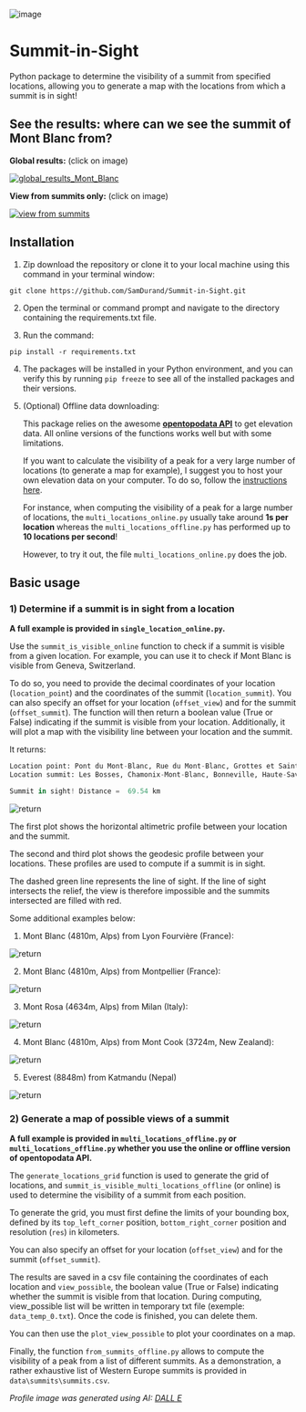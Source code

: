 ![image](data/pictures/logo_summit.png)

# **Summit-in-Sight**
Python package to determine the visibility of a summit from specified locations, allowing you to generate a map with the locations from which a summit is in sight! 

## **See the results: where can we see the summit of Mont Blanc from?**
**Global results:** (click on image)

[![global_results_Mont_Blanc](data/pictures/global_results_Mont_Blanc.png)](https://htmlpreview.github.io/?https://raw.githubusercontent.com/SamDurand/Summit-in-Sight/main/data/maps/global_results_Mont_Blanc.html)

**View from summits only:** (click on image)

[![view from summits](data/pictures/from_summits_MontBlanc_map.png)](https://htmlpreview.github.io/?https://raw.githubusercontent.com/SamDurand/Summit-in-Sight/main/data/maps/from_summits_Mont_Blanc.html)

## **Installation**

1. Zip download the repository or clone it to your local machine using this command in your terminal window:
```
git clone https://github.com/SamDurand/Summit-in-Sight.git
```
2. Open the terminal or command prompt and navigate to the directory containing the requirements.txt file.

3. Run the command:
```
pip install -r requirements.txt
```
4. The packages will be installed in your Python environment, and you can verify this by running `pip freeze` to see all of the installed packages and their versions.



5. (Optional) Offline data downloading:
   
   This package relies on the awesome **[opentopodata API](https://www.opentopodata.org/)** to get elevation data. All online versions of the functions works well but with some limitations. 
   
   If you want to calculate the visibility of a peak for a very large number of locations (to generate a map for example), I suggest you to host your own elevation data on your computer. To do so, follow the [instructions here](https://www.opentopodata.org/#host-your-own).

   For instance, when computing the visibility of a peak for a large number of locations, the `multi_locations_online.py` usually take around **1s per location** whereas the `multi_locations_offline.py` has performed up to **10 locations per second**!

   However, to try it out, the file `multi_locations_online.py` does the job.


## **Basic usage**

### **1) Determine if a summit is in sight from a location**

**A full example is provided in `single_location_online.py`.**

Use the `summit_is_visible_online` function to check if a summit is visible from a given location. For example, you can use it to check if Mont Blanc is visible from Geneva, Switzerland. 

To do so, you need to provide the decimal coordinates of your location (`location_point`) and the coordinates of the summit (`location_summit`). You can also specify an offset for your location (`offset_view`) and for the summit (`offset_summit`). The function will then return a boolean value (True or False) indicating if the summit is visible from your location. Additionally, it will plot a map with the visibility line between your location and the summit.

It returns:
```python
Location point: Pont du Mont-Blanc, Rue du Mont-Blanc, Grottes et Saint-Gervais, Genève, 1201, Schweiz/Suisse/Svizzera/Svizra
Location summit: Les Bosses, Chamonix-Mont-Blanc, Bonneville, Haute-Savoie, Auvergne-Rhône-Alpes, France métropolitaine, 74400, France

Summit in sight! Distance =  69.54 km
```

![return](data/pictures/geneva_montblanc.png)

The first plot shows the horizontal altimetric profile between your location and the summit.

The second and third plot shows the geodesic profile between your locations. These profiles are used to compute if a summit is in sight. 

The dashed green line represents the line of sight. If the line of sight intersects the relief, the view is therefore impossible and the summits intersected are filled with red.

Some additional examples below:
1. Mont Blanc (4810m, Alps) from Lyon Fourvière (France):

![return](data/pictures/lyon_montblanc.png)

2. Mont Blanc (4810m, Alps) from Montpellier (France):

![return](data/pictures/montpellier_montblanc.png)

3. Mont Rosa (4634m, Alps) from Milan (Italy):

![return](data/pictures/milan_montrosa.png)

4. Mont Blanc (4810m, Alps) from Mont Cook (3724m, New Zealand):

![return](data/pictures/mtcooknz_montblanc.png)

5. Everest (8848m) from Katmandu (Nepal)
   
![return](data/pictures/katmandu_everest.png)

### **2) Generate a map of possible views of a summit**



**A full example is provided in `multi_locations_offline.py` or `multi_locations_offline.py` whether you use the online or offline version of opentopodata API.**

The `generate_locations_grid` function is used to generate the grid of locations, and `summit_is_visible_multi_locations_offline` (or online) is used to determine the visibility of a summit from each position.

To generate the grid, you must first define the limits of your bounding box, defined by its `top_left_corner` position, `bottom_right_corner` position and resolution (`res`) in kilometers.

You can also specify an offset for your location (`offset_view`) and for the summit (`offset_summit`).

The results are saved in a csv file containing the coordinates of each location and `view_possible`, the boolean value (True or False) indicating whether the summit is visible from that location. During computing, view_possible list will be written in temporary txt file (exemple: `data_temp_0.txt`). Once the code is finished, you can delete them.

You can then use the `plot_view_possible` to plot your coordinates on a map.

Finally, the function `from_summits_offline.py` allows to compute the visibility of a peak from a list of different summits. As a demonstration, a rather exhaustive list of Western Europe summits is provided in `data\summits\summits.csv`.

*Profile image was generated using AI: [DALL E](https://openai.com/dall-e-2/)*
